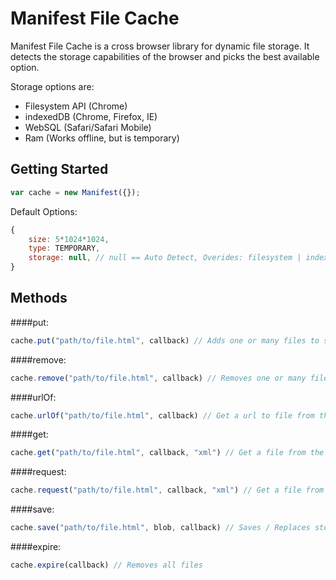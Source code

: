 Manifest File Cache
================================

Manifest File Cache is a cross browser library for dynamic file storage. It detects the storage capabilities of the browser and picks the best available option. 

Storage options are:

* Filesystem API (Chrome)
* indexedDB (Chrome, Firefox, IE)
* WebSQL (Safari/Safari Mobile)
* Ram (Works offline, but is temporary)

Getting Started
-------------------------

```javascript
var cache = new Manifest({});
```

Default Options:

```javascript
{
	size: 5*1024*1024,
	type: TEMPORARY,
	storage: null, // null == Auto Detect, Overides: filesystem | indexeddb | websql | ram
}
```

Methods
-------------------------

####put:
```javascript
cache.put("path/to/file.html", callback) // Adds one or many files to store
```
####remove:
```javascript
cache.remove("path/to/file.html", callback) // Removes one or many files from the store
```

####urlOf:
```javascript
cache.urlOf("path/to/file.html", callback) // Get a url to file from the cache
```
####get:
```javascript
cache.get("path/to/file.html", callback, "xml") // Get a file from the cache as: blob | text | xml
```

####request:
```javascript
cache.request("path/to/file.html", callback, "xml") // Get a file from the cache or network as: blob | text | xml 
```
####save:
```javascript
cache.save("path/to/file.html", blob, callback) // Saves / Replaces stored file with a blob
```

####expire:
```javascript
cache.expire(callback) // Removes all files
```